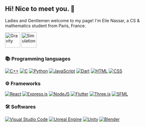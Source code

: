 ## Hi! Nice to meet you. 👋
Ladies and Gentlemen welcome to my page!
I'm Elie Nassar, a CS & mathematics student from Paris, France.

<img width="50vw" alt="Gravity" src="https://github.com/user-attachments/assets/e4954fb5-0564-4420-8f2a-72d0a501a2ba" />
<img width="50vw" alt="Simulation" src="https://github.com/user-attachments/assets/4e4a4126-cd99-4c40-99b0-c6f2c841d8a5" />

### 📚 Programming languages

[![C++](https://img.shields.io/badge/C++-%2300599C.svg?logo=c%2B%2B&logoColor=white&style=for-the-badge)](#)
[![C](https://img.shields.io/badge/C-00599C?logo=c&logoColor=white&style=for-the-badge)](#)
[![Python](https://img.shields.io/badge/Python-3776AB?logo=python&logoColor=fff&style=for-the-badge)](#)
[![JavaScript](https://img.shields.io/badge/JavaScript-F7DF1E?logo=javascript&logoColor=000&style=for-the-badge)](#)
[![Dart](https://img.shields.io/badge/Dart-%230175C2.svg?logo=dart&logoColor=white&style=for-the-badge)](#)
[![HTML](https://img.shields.io/badge/HTML-%23E34F26.svg?logo=html5&logoColor=white&style=for-the-badge)](#)
[![CSS](https://img.shields.io/badge/CSS-1572B6?logo=css3&logoColor=fff&style=for-the-badge)](#)

### ⚙️ Frameworks

[![React](https://img.shields.io/badge/React-%2320232a.svg?logo=react&logoColor=%2361DAFB&style=for-the-badge)](#)
[![Express.js](https://img.shields.io/badge/Express.js-%23404d59.svg?logo=express&logoColor=%2361DAFB&style=for-the-badge)](#)
[![NodeJS](https://img.shields.io/badge/Node.js-6DA55F?logo=node.js&logoColor=white&style=for-the-badge)](#)
[![Flutter](https://img.shields.io/badge/Flutter-02569B?logo=flutter&logoColor=fff&style=for-the-badge)](#)
[![Three.js](https://img.shields.io/badge/Three.js-000?logo=threedotjs&logoColor=fff&style=for-the-badge)](#)
[![SFML](https://img.shields.io/badge/sfml-4cae4e?logo=sfml&logoColor=fff&style=for-the-badge)](#)

### 🛠️ Softwares

[![Visual Studio Code](https://img.shields.io/badge/Visual%20Studio%20Code-0078d7.svg?style=for-the-badge&logo=vsc&logoColor=white)](#)
[![Unreal Engine](https://img.shields.io/badge/Unreal%20Engine-%23313131.svg?logo=unrealengine&logoColor=white&style=for-the-badge)](#)
[![Unity](https://img.shields.io/badge/Unity-%23000000.svg?logo=unity&logoColor=white&style=for-the-badge)](#)
[![Blender](https://img.shields.io/badge/Blender-%23F5792A.svg?logo=blender&logoColor=white&style=for-the-badge)](#)

